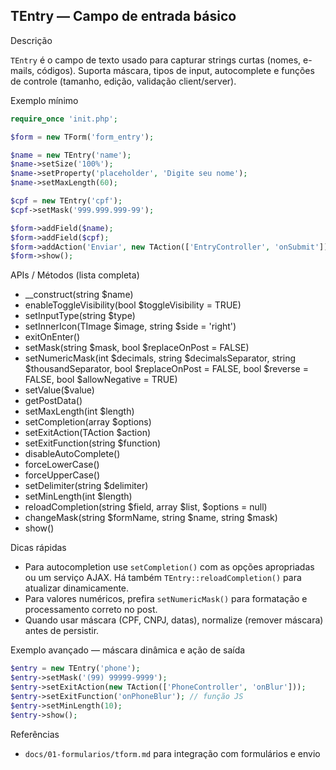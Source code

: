 ## TEntry — Campo de entrada básico

Descrição

`TEntry` é o campo de texto usado para capturar strings curtas (nomes, e-mails, códigos). Suporta máscara, tipos de input, autocomplete e funções de controle (tamanho, edição, validação client/server).

Exemplo mínimo

```php
require_once 'init.php';

$form = new TForm('form_entry');

$name = new TEntry('name');
$name->setSize('100%');
$name->setProperty('placeholder', 'Digite seu nome');
$name->setMaxLength(60);

$cpf = new TEntry('cpf');
$cpf->setMask('999.999.999-99');

$form->addField($name);
$form->addField($cpf);
$form->addAction('Enviar', new TAction(['EntryController', 'onSubmit']));
$form->show();
```

APIs / Métodos (lista completa)

- __construct(string $name)
- enableToggleVisibility(bool $toggleVisibility = TRUE)
- setInputType(string $type)
- setInnerIcon(TImage $image, string $side = 'right')
- exitOnEnter()
- setMask(string $mask, bool $replaceOnPost = FALSE)
- setNumericMask(int $decimals, string $decimalsSeparator, string $thousandSeparator, bool $replaceOnPost = FALSE, bool $reverse = FALSE, bool $allowNegative = TRUE)
- setValue($value)
- getPostData()
- setMaxLength(int $length)
- setCompletion(array $options)
- setExitAction(TAction $action)
- setExitFunction(string $function)
- disableAutoComplete()
- forceLowerCase()
- forceUpperCase()
- setDelimiter(string $delimiter)
- setMinLength(int $length)
- reloadCompletion(string $field, array $list, $options = null)
- changeMask(string $formName, string $name, string $mask)
- show()

Dicas rápidas

- Para autocompletion use `setCompletion()` com as opções apropriadas ou um serviço AJAX. Há também `TEntry::reloadCompletion()` para atualizar dinamicamente.
- Para valores numéricos, prefira `setNumericMask()` para formatação e processamento correto no post.
- Quando usar máscara (CPF, CNPJ, datas), normalize (remover máscara) antes de persistir.

Exemplo avançado — máscara dinâmica e ação de saída

```php
$entry = new TEntry('phone');
$entry->setMask('(99) 99999-9999');
$entry->setExitAction(new TAction(['PhoneController', 'onBlur']));
$entry->setExitFunction('onPhoneBlur'); // função JS
$entry->setMinLength(10);
$entry->show();
```

Referências

- `docs/01-formularios/tform.md` para integração com formulários e envio

